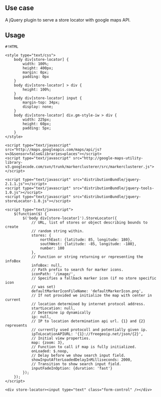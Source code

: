 <!-- !/usr/bin/env markdown
-*- coding: utf-8 -*- -->

<!-- region header

Copyright Torben Sickert 16.12.2012

License
-------

This library written by Torben Sickert stand under a creative commons naming
3.0 unported license. see http://creativecommons.org/licenses/by/3.0/deed.de

endregion -->

<!--|deDE:Einsatz-->
Use case
--------

A jQuery plugin to serve a store locator with google maps API.
<!--deDE:
    Ein jQuery-Plugin zum Bereitstellen eines Google-Maps-Storelocator.
-->

<!--|deDE:Verwendung-->
Usage
-----

<!--showExample-->

    #!HTML

    <style type="text/css">
        body div[store-locator] {
            width: 100%;
            height: 400px;
            margin: 0px;
            padding: 0px
        }
        body div[store-locator] > div {
            height: 100%;
        }
        body div[store-locator] input {
            margin-top: 34px;
            display: none;
        }
        body div[store-locator] div.gm-style-iw > div {
            width: 225px;
            height: 60px;
            padding: 5px;
        }
    </style>

    <script type="text/javascript" src="http://maps.googleapis.com/maps/api/js?v=3&sensor=false&libraries=places"></script>
    <script type="text/javascript" src="http://google-maps-utility-library-v3.googlecode.com/svn/trunk/markerclusterer/src/markerclusterer.js"></script>

    <script type="text/javascript" src="distributionBundle/jquery-2.1.1.js"></script>
    <script type="text/javascript" src="distributionBundle/jquery-tools-1.0.js"></script>
    <script type="text/javascript" src="distributionBundle/jquery-storeLocator-1.0.js"></script>

    <script type="text/javascript">
        $(function($) {
            $('body div[store-locator]').StoreLocator({
                // URL, list of stores or object describing bounds to create
                // random string within.
                stores: {
                    northEast: {latitude: 85, longitude: 180},
                    southWest: {latitude: -85, longitude: -180},
                    number: 100
                },
                // Function or string returning or representing the infoBox
                infoBox: null,
                // Path prefix to search for marker icons.
                iconPath: '/image/',
                // Specifies a fallback marker icon (if no store specific icon
                // was set)
                defaultMarkerIconFileName: 'defaultMarkerIcon.png',
                // If not provided we initialize the map with center in current
                // location determined by internet protocol address.
                startLocation: null,
                // Determine ip dynamically
                ip: null,
                // IP to location determination api url. {1} and {2} represents
                // currently used protocoll and potentially given ip.
                ipToLocationAPIURL: '{1}://freegeoip.net/json/{2}',
                // Initial view properties.
                map: {zoom: 3},
                // Function to call if map is fully initialized.
                onLoaded: $.noop,
                // Delay before we show search input field.
                showInputAfterLoadedDelayInMilliseconds: 2000,
                // Transition to show search input field.
                inputFadeInOption: {duration: 'fast'}
            });
        });
    </script>

    <div store-locator><input type="text" class="form-control" /></div>

<!-- region modline

vim: set tabstop=4 shiftwidth=4 expandtab:
vim: foldmethod=marker foldmarker=region,endregion:

endregion -->

